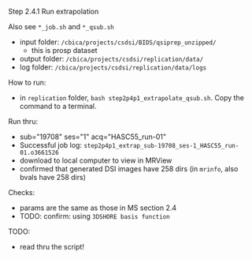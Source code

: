 Step 2.4.1 Run extrapolation

Also see `*_job.sh` and `*_qsub.sh`

* input folder: `/cbica/projects/csdsi/BIDS/qsiprep_unzipped/`
    * this is prosp dataset
* output folder: `/cbica/projects/csdsi/replication/data/`
* log folder: `/cbica/projects/csdsi/replication/data/logs`

How to run:
- in `replication` folder, `bash step2p4p1_extrapolate_qsub.sh`. Copy the command to a terminal.

Run thru:
- sub="19708"
ses="1"
acq="HASC55_run-01"
- Successful job log:
`step2p4p1_extrap_sub-19708_ses-1_HASC55_run-01.o3661526`
- download to local computer to view in MRView
- confirmed that generated DSI images have 258 dirs (in `mrinfo`, also bvals have 258 dirs)

Checks:
- params are the same as those in MS section 2.4
- TODO: confirm: using `3DSHORE basis function`

TODO:
- read thru the script!